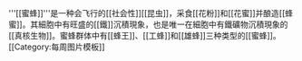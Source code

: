 '''[[蜜蜂]]'''是一种会飞行的[[社会性]][[昆虫]]，采食[[花粉]]和[[花蜜]]并酿造[[蜂蜜]]。其細胞中有旺盛的[[鐵]]沉積現象，也是唯一在細胞中有鐵礦物沉積現象的[[真核生物]]。蜜蜂群体中有[[蜂王]]、[[工蜂]]和[[雄蜂]]三种类型的[[蜜蜂]]。
<noinclude>[[Category:每周图片模板]]</noinclude>
